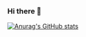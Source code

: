 ### Hi there 👋

[![Anurag's GitHub stats](https://github-readme-stats.vercel.app/api?username=NaCl117&custom_title=Estatísticas+-+Ana+Clara+Alves)](https://github.com/anuraghazra/github-readme-stats)
